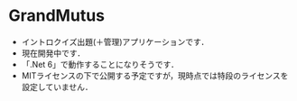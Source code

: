 # GrandMutus
* イントロクイズ出題(＋管理)アプリケーションです．
* 現在開発中です．
* 「.Net 6」で動作することになりそうです．
* MITライセンスの下で公開する予定ですが，現時点では特段のライセンスを設定していません．
